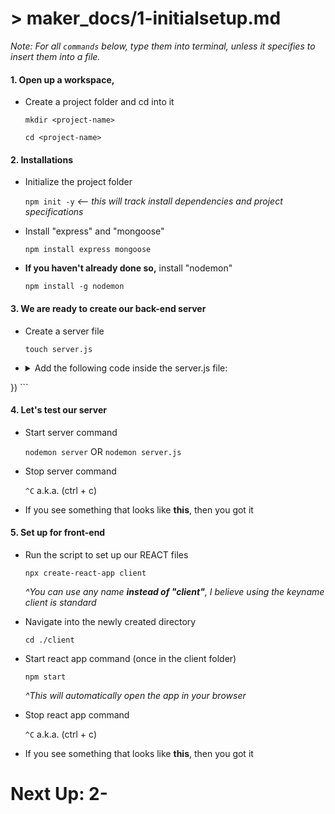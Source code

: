 # > maker_docs/1-initialsetup.md

_Note: For all ```commands``` below, type them into terminal, unless it specifies to insert them into a file._

#### 1. Open up a workspace, 
* Create a project folder and cd into it

    ```mkdir <project-name>```

    ```cd <project-name>```

#### 2. Installations
* Initialize the project folder

    ```npm init -y``` _<-- this will track install dependencies and project specifications_

* Install "express" and "mongoose"

    ```npm install express mongoose```

* **If you haven't already done so,** install "nodemon"

    ```npm install -g nodemon```

#### 3. We are ready to create our back-end server
* Create a server file

    ```touch server.js```

* <details>
	<summary>
		Add the following code inside the server.js file:
	</summary>
	
	```
	// imported modules
	const express = require("express");
		
	// middleware
	const app = express();
		
	// server port connection
	const PORT = 8000;
	app.listen(PORT, () => {
	    console.log("You are listening at port: 8000");
})
	```
  </details>
	    
#### 4. Let's test our server
* Start server command
	
	```nodemon server``` OR ```nodemon server.js```
	
* Stop server command

	```^C``` a.k.a. (ctrl + c)
	
* If you see something that looks like **this**, then you got it	
	
#### 5. Set up for front-end
* Run the script to set up our REACT files

	```npx create-react-app client```
	
	_^You can use any name **instead of "client"**, I believe using the keyname client is standard_
	
* Navigate into the newly created directory

	```cd ./client```
	
* Start react app command (once in the client folder)

	```npm start```
	
	*^This will automatically open the app in your browser*
	
* Stop react app command

	```^C``` a.k.a. (ctrl + c)
	
* If you see something that looks like **this**, then you got it

# Next Up: 2-